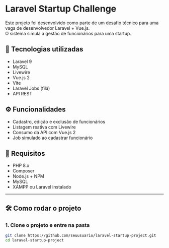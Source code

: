 # Laravel Startup Challenge

Este projeto foi desenvolvido como parte de um desafio técnico para uma vaga de desenvolvedor Laravel + Vue.js.  
O sistema simula a gestão de funcionários para uma startup.

## 🚀 Tecnologias utilizadas

- Laravel 9
- MySQL
- Livewire
- Vue.js 2
- Vite
- Laravel Jobs (fila)
- API REST

## ⚙️ Funcionalidades

- Cadastro, edição e exclusão de funcionários
- Listagem reativa com Livewire
- Consumo da API com Vue.js 2
- Job simulado ao cadastrar funcionário

## 🔧 Requisitos

- PHP 8.x
- Composer
- Node.js + NPM
- MySQL
- XAMPP ou Laravel instalado

---

## 🛠️ Como rodar o projeto

### 1. Clone o projeto e entre na pasta

```bash
git clone https://github.com/seuusuario/laravel-startup-project.git
cd laravel-startup-project
